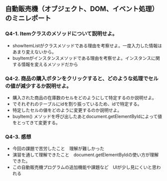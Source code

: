 ## 自動販売機（オブジェクト、DOM、イベント処理）のミニレポート
### Q4-1. Itemクラスのメソッドについて説明せよ。 
* showItemListがクラスメソッドである理由を考察せよ。一度入力した情報はあまり変えないから。
* buyItemがインスタンスメソッドである理由を考察せよ。インスタンスに関する情報を変えるメソッドだから
### Q4-2. 商品の購入ボタンをクリックすると、どのような処理でセルの値が減少するか説明せよ。
* 購入された商品の在庫数のセルをどのようにして特定するのか説明せよ。
* <td id="stock${item.id}"></td>でそれぞれのテーブルにidを割り振っているため、idで特定する。
* 特定したセルの値をどのように変更するのか説明せよ。
* buyItem() メソッドを呼び出したあとdocument.getElementByIdによって値をとってきて変更する。
### Q4-3. 感想
* 今回の課題で苦労したこと　理解が難しかった
* 演習を通して理解できたこと　document.getElementByIdの使い方が理解できた。
* この自動販売機プログラムの追加機能や課題など　UIが少し見にくいと思われる
